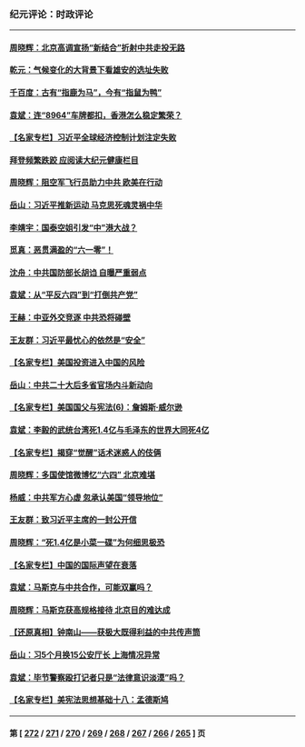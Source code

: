 ### 纪元评论：时政评论
---
#### [周晓辉：北京高调宣扬“新结合”折射中共走投无路](../../pages/nsc1025/n14011841.md) 
#### [乾元：气候变化的大背景下看雄安的选址失败](../../pages/nsc1025/n14011349.md) 
#### [千百度：古有“指鹿为马”，今有“指鼠为鸭”](../../pages/nsc1025/n14011515.md) 
#### [袁斌：连“8964”车牌都扣，香港怎么稳定繁荣？](../../pages/nsc1025/n14011364.md) 
#### [【名家专栏】习近平全球经济控制计划注定失败](../../pages/nsc1025/n14011053.md) 
#### [拜登频繁跌跤 应阅读大纪元健康栏目](../../pages/nsc1025/n14011175.md) 
#### [周晓辉：阻空军飞行员助力中共 欧美在行动](../../pages/nsc1025/n14011198.md) 
#### [岳山：习近平推新运动 马克思死魂灵祸中华](../../pages/nsc1025/n14011116.md) 
#### [李靖宇：国泰空姐引发“中”港大战？](../../pages/nsc1025/n14010977.md) 
#### [觅真：恶贯满盈的“六一零”！](../../pages/nsc1025/n14010858.md) 
#### [沈舟：中共国防部长胡诌 自曝严重弱点](../../pages/nsc1025/n14010773.md) 
#### [袁斌：从“平反六四”到“打倒共产党”](../../pages/nsc1025/n14010702.md) 
#### [王赫：中亚外交竞逐 中共恐将碰壁](../../pages/nsc1025/n14010674.md) 
#### [王友群：习近平最忧心的依然是“安全”](../../pages/nsc1025/n14010781.md) 
#### [【名家专栏】美国投资进入中国的风险](../../pages/nsc1025/n14010365.md) 
#### [岳山：中共二十大后多省官场内斗新动向](../../pages/nsc1025/n14010293.md) 
#### [【名家专栏】美国国父与宪法(6)：詹姆斯‧威尔逊](../../pages/nsc1025/n14008891.md) 
#### [袁斌：李毅的武统台湾死1.4亿与毛泽东的世界大同死4亿](../../pages/nsc1025/n14010108.md) 
#### [【名家专栏】揭穿“觉醒”话术迷惑人的伎俩](../../pages/nsc1025/n14009735.md) 
#### [周晓辉：多国使馆微博忆“六四” 北京难堪](../../pages/nsc1025/n14009823.md) 
#### [杨威：中共军方心虚 忽承认美国“领导地位”](../../pages/nsc1025/n14009807.md) 
#### [王友群：致习近平主席的一封公开信](../../pages/nsc1025/n14009446.md) 
#### [周晓辉：“死1.4亿是小菜一碟”为何细思极恐](../../pages/nsc1025/n14009445.md) 
#### [【名家专栏】中国的国际声望在衰落](../../pages/nsc1025/n14008890.md) 
#### [袁斌：马斯克与中共合作，可能双赢吗？](../../pages/nsc1025/n14009301.md) 
#### [周晓辉：马斯克获高规格接待 北京目的难达成](../../pages/nsc1025/n14008994.md) 
#### [【还原真相】钟南山——获极大既得利益的中共传声筒](../../pages/nsc1025/n14008945.md) 
#### [岳山：习5个月换15公安厅长 上海情况异常](../../pages/nsc1025/n14008756.md) 
#### [袁斌：毕节警察殴打记者只是“法律意识淡漠”吗？](../../pages/nsc1025/n14008706.md) 
#### [【名家专栏】美宪法思想基础十八：孟德斯鸠](../../pages/nsc1025/n14007383.md) 

---
#### 第 [ [272](./272.md) / [271](./271.md) / [270](./270.md) / [269](./269.md) / [268](./268.md) / [267](./267.md) / [266](./266.md) / [265](./265.md) ] 页
